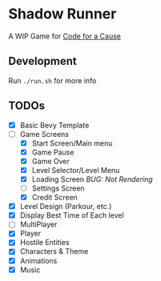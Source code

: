 # Shadow Runner

A WIP Game for [Code for a Cause](https://itch.io/jam/code-for-a-cause)

## Development

Run `./run.sh` for more info

## TODOs

- [x] Basic Bevy Template
- [ ] Game Screens
    - [x] Start Screen/Main menu
    - [x] Game Pause
    - [x] Game Over
    - [x] Level Selector/Level Menu
    - [x] Loading Screen _BUG: Not Rendering_
    - [ ] Settings Screen
    - [x] Credit Screen
- [x] Level Design (Parkour, etc.)
- [x] Display Best Time of Each level
- [ ] MultiPlayer
- [x] Player
- [x] Hostile Entities
- [x] Characters & Theme
- [x] Animations
- [x] Music
